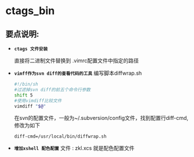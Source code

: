 # ctags_bin
要点说明:
----------------
- **`ctags 文件安装`**

     直接将二进制文件替换到 .vimrc配置文件中指定的路径


- **`vimff作为svn diff的查看代码的工具`**
    编写脚本diffwrap.sh
    ```bash
    #!/bin/sh
    #过滤掉svn diff的前五个命令行参数
    shift 5
    #使用vimdiff比较文件
    vimdiff "$@"
    ```

    在svn的配置文件，一般为~/.subversion/config文件，找到配置行diff-cmd,修改为如下
    ```
    diff-cmd=/usr/local/bin/diffwrap.sh
    ```
- **`增加xshell 配色配置`**
   文件 : zkl.xcs  就是配色配置文件
